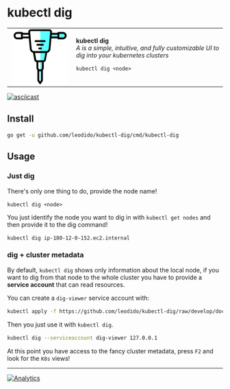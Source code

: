 # kubectl dig

<table style="width: 100%; border-style: none;"><tr>
<td style="width: 140px; text-align: center;"><img width="128px" src="docs/img/logo.png" alt="kubectl dig logo"/></td>
<td>
<strong>kubectl dig</strong><br />
<i>A is a simple, intuitive, and fully customizable UI to dig into your kubernetes clusters</i><br>

```
kubectl dig <node>
```
</td>
</tr></table>

[![asciicast](https://asciinema.org/a/czA06tSyEjKpusDooKZe3KQry.svg)](https://asciinema.org/a/czA06tSyEjKpusDooKZe3KQry)

## Install


```bash
go get -u github.com/leodido/kubectl-dig/cmd/kubectl-dig
```

## Usage

### Just dig
There's only one thing to do, provide the node name!

```
kubectl dig <node>
```

You just identify the node you want to dig in with `kubectl get nodes` and then
provide it to the dig command!

```
kubectl dig ip-180-12-0-152.ec2.internal
```

### dig + cluster metadata

By default, `kubectl dig` shows only information about the local node, if you want to dig from that node to the whole cluster you have to provide a **service account** that can read resources.

You can create a `dig-viewer` service account with:

```bash
kubectl apply -f https://github.com/leodido/kubectl-dig/raw/develop/docs/setup/read-serviceaccount.yml
```

Then you just use it with `kubectl dig`.

```bash
kubectl dig --serviceaccount dig-viewer 127.0.0.1
```

At this point you have access to the fancy cluster metadata, press `F2` and look for the `K8s` views!


---

[![Analytics](https://ga-beacon.appspot.com/UA-49657176-1/kubectl-dig?flat)](https://github.com/igrigorik/ga-beacon)

